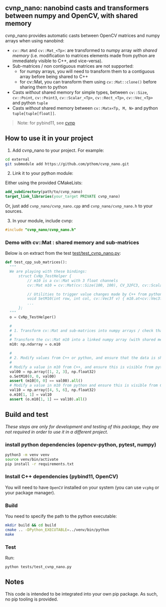 ## cvnp_nano: nanobind casts and transformers between numpy and OpenCV, with shared memory

cvnp_nano provides automatic casts between OpenCV matrices and numpy arrays when using nanobind:

* `cv::Mat` and `cv::Mat_<Tp>`: are transformed to numpy array *with shared memory* (i.e. modification to matrices elements made from python are immediately visible to C++, and vice-versa).
* Sub-matrices / non contiguous matrices are not supported: 
  * for numpy arrays, you will need to transform them to a contiguous array before being shared to C++
  * for cv::Mat, you can transform them using `cv::Mat::clone()` before sharing them to python
* Casts *without* shared memory for simple types, between `cv::Size`, `cv::Point`, `cv::Point3`, `cv::Scalar_<Tp>`, `cv::Rect_<Tp>`, `cv::Vec_<Tp>` and python `tuple`
* Casts *without* shared memory between `cv::Matx<Tp, M, N>` and python `tuple[tuple[float]]`.


> Note: for pybind11, see [cvnp](https://github.com/pthom/cvnp)


## How to use it in your project

1. Add cvnp_nano to your project. For example:

```bash
cd external
git submodule add https://github.com/pthom/cvnp_nano.git
```

2. Link it to your python module:

Either using the provided CMakeLists:

```cmake
add_subdirectory(path/to/cvnp_nano)
target_link_libraries(your_target PRIVATE cvnp_nano)
```

Or, just add `cvnp_nano/cvnp_nano.cpp` and `cvnp_nano/cvnp_nano.h` to your sources.


3. In your module, include cvnp:

```cpp
#include "cvnp_nano/cvnp_nano.h"
```



### Demo with cv::Mat : shared memory and sub-matrices

Below is on extract from the test [test/test_cvnp_nano.py](tests/test_cvnp_nano.py):

```python
def test_cpp_sub_matrices():
  """
  We are playing with these bindings:
      struct CvNp_TestHelper {
          // m10 is a cv::Mat with 3 float channels
          cv::Mat m10 = cv::Mat(cv::Size(100, 100), CV_32FC3, cv::Scalar(0.f, 0.f, 0.f));

          // Utilities to trigger value changes made by C++ from python 
          void SetM10(int row, int col, cv::Vec3f v) { m10.at<cv::Vec3f>(row, col) = v; }
          ...
      };
  """
  o = CvNp_TestHelper()

  #
  # 1. Transform cv::Mat and sub-matrices into numpy arrays / check that reference counts are handled correctly
  #
  # Transform the cv::Mat m10 into a linked numpy array (with shared memory) and assert that m10 now has 2 references
  m10: np.ndarray = o.m10

  #
  # 2. Modify values from C++ or python, and ensure that the data is shared
  #
  # Modify a value in m10 from C++, and ensure this is visible from python
  val00 = np.array([1, 2, 3], np.float32)
  o.SetM10(0, 0, val00)
  assert (m10[0, 0] == val00).all()
  # Modify a value in m10 from python and ensure this is visible from C++
  val10 = np.array([4, 5, 6], np.float32)
  o.m10[1, 1] = val10
  assert (o.m10[1, 1] == val10).all()
```

## Build and test

_These steps are only for development and testing of this package, they are not required in order to use it in a different project._

### install python dependencies (opencv-python, pytest, numpy)

```bash
python3 -m venv venv
source venv/bin/activate
pip install -r requirements.txt
```

### Install C++ dependencies (pybind11, OpenCV)

You will need to have `OpenCV` installed on your system (you can use `vcpkg` or your package manager).

### Build

You need to specify the path to the python executable:

```bash
mkdir build && cd build
cmake .. -DPython_EXECUTABLE=../venv/bin/python
make
```

### Test

Run:

```
python tests/test_cvnp_nano.py
```


## Notes

This code is intended to be integrated into your own pip package. As such, no pip tooling is provided.
